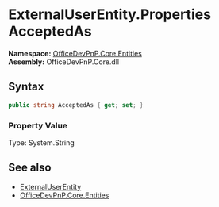 # ExternalUserEntity.Properties AcceptedAs
  

**Namespace:** [OfficeDevPnP.Core.Entities](OfficeDevPnP.Core.Entities.md)  
**Assembly:** OfficeDevPnP.Core.dll  
## Syntax
```C#
public string AcceptedAs { get; set; }
```

### Property Value
Type: System.String  

## See also
- [ExternalUserEntity](OfficeDevPnP.Core.Entities.ExternalUserEntity.md) 
- [OfficeDevPnP.Core.Entities](OfficeDevPnP.Core.Entities.md) 
